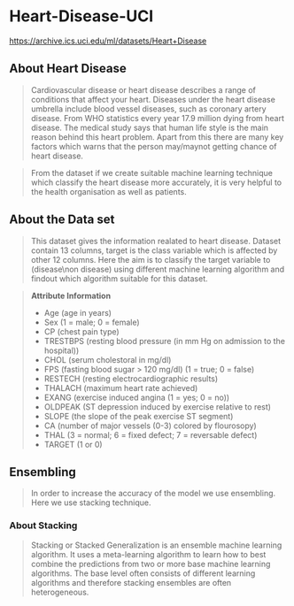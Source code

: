 # Heart-Disease-UCI
https://archive.ics.uci.edu/ml/datasets/Heart+Disease

## **About Heart Disease**

> Cardiovascular disease or heart disease describes a range of conditions that affect your heart. Diseases under the heart disease umbrella include blood vessel diseases, such as coronary artery disease. From WHO statistics every year 17.9 million dying from heart disease. The medical study says that human life style is the main reason behind this heart problem. Apart from this there are many key factors which warns that the person may/maynot getting chance of heart disease.


> From the dataset if we create suitable machine learning technique which classify the heart disease more accurately, it is very helpful to the health organisation as well as patients. 
> 
## **About the Data set**
> This dataset gives the information realated to heart disease. Dataset contain 13 columns, target is the class variable which is affected by other 12 columns. Here the aim is to classify the target variable to (disease\non disease) using different machine learning algorithm and findout which algorithm suitable for this dataset.

> **Attribute Information**
> * Age (age in years)
> * Sex (1 = male; 0 = female)
> * CP (chest pain type)
> * TRESTBPS (resting blood pressure (in mm Hg on admission to the hospital))
> * CHOL (serum cholestoral in mg/dl)
> * FPS (fasting blood sugar > 120 mg/dl) (1 = true; 0 = false)
> * RESTECH (resting electrocardiographic results)
> * THALACH (maximum heart rate achieved)
> * EXANG (exercise induced angina (1 = yes; 0 = no))
> * OLDPEAK (ST depression induced by exercise relative to rest)
> * SLOPE (the slope of the peak exercise ST segment)
> * CA (number of major vessels (0-3) colored by flourosopy)
> * THAL (3 = normal; 6 = fixed defect; 7 = reversable defect)
> * TARGET (1 or 0)

## **Ensembling**

> In order to increase the accuracy of the model we use ensembling. Here we use stacking technique.

### About Stacking 

> Stacking or Stacked Generalization is an ensemble machine learning algorithm. It uses a meta-learning algorithm to learn how to best combine the predictions from two or more base machine learning algorithms. The base level often consists of different learning algorithms and therefore stacking ensembles are often heterogeneous.

